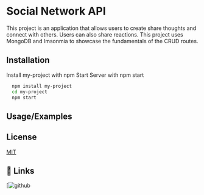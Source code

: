
# Social Network API

This project is an application that allows users to create share thoughts and connect with others. Users can also share reactions. This project uses MongoDB and Imsonmia to showcase the fundamentals of the CRUD routes.  


## Installation

Install my-project with npm
Start Server with npm start

```bash
  npm install my-project
  cd my-project
  npm start
```

    
## Usage/Examples




## License

[MIT](https://choosealicense.com/licenses/mit/)


## 🔗 Links
[![github](https://github.com/Erey2790)
